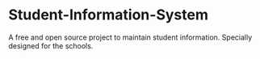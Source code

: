 # Student-Information-System
A free and open source project to maintain student information. Specially designed for the schools.
